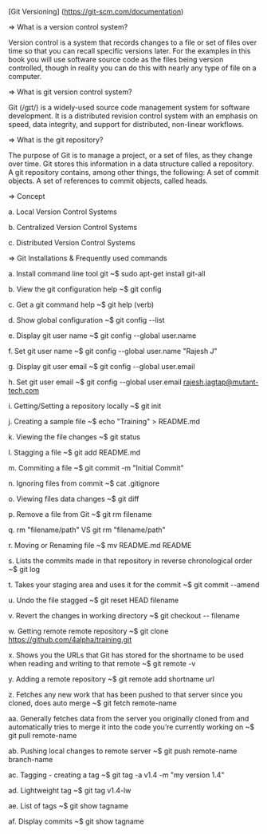 [Git Versioning] (https://git-scm.com/documentation)

=> What is a version control system?

Version control is a system that records changes to a file or set of files over time so that you can recall specific versions later. For the examples in this book you will use software source code as the files being version controlled, though in reality you can do this with nearly any type of file on a computer.

=> What is git version control system?

Git (/ɡɪt/) is a widely-used source code management system for software development. It is a distributed revision control system with an emphasis on speed, data integrity, and support for distributed, non-linear workflows.

=> What is the git repository?

The purpose of Git is to manage a project, or a set of files, as they change over time. Git stores this information in a data structure called a repository. A git repository contains, among other things, the following: A set of commit objects. A set of references to commit objects, called heads.

=> Concept

a. Local Version Control Systems

b. Centralized Version Control Systems

c. Distributed Version Control Systems

=> Git Installations & Frequently used commands

a. Install command line tool git ~$ sudo apt-get install git-all

b. View the git configuration help ~$ git config

c. Get a git command help ~$ git help (verb)

d. Show global configuration ~$ git config --list

e. Display git user name ~$ git config --global user.name 

f. Set git user name ~$ git config --global user.name "Rajesh J"

g. Display git user email ~$ git config --global user.email 

h. Set git user email ~$ git config --global user.email rajesh.jagtap@mutant-tech.com

i. Getting/Setting a repository locally ~$ git init

j. Creating a sample file ~$ echo "Training" > README.md 

k. Viewing the file changes ~$ git status

l. Stagging a file ~$ git add README.md

m. Commiting a file ~$ git commit -m "Initial Commit"

n. Ignoring files from commit ~$ cat .gitignore

o. Viewing files data changes ~$ git diff

p. Remove a file from Git ~$ git rm filename

q. rm "filename/path" VS git rm "filename/path" 

r. Moving or Renaming file ~$ mv README.md README

s. Lists the commits made in that repository in reverse chronological order ~$ git log

t. Takes your staging area and uses it for the commit ~$ git commit --amend

u. Undo the file stagged ~$ git reset HEAD filename

v. Revert the changes in working directory ~$ git checkout -- filename

w. Getting remote remote repository ~$ git clone https://github.com/4alpha/training.git

x. Shows you the URLs that Git has stored for the shortname to be used when reading and writing to that remote ~$ git remote -v

y. Adding a remote repository ~$ git remote add shortname url

z. Fetches any new work that has been pushed to that server since you cloned, does auto merge ~$ git fetch remote-name

aa. Generally fetches data from the server you originally cloned from and automatically tries to merge it into the code you’re currently working on  ~$ git pull remote-name

ab. Pushing local changes to remote server ~$ git push remote-name branch-name

ac. Tagging - creating a tag ~$ git tag -a v1.4 -m "my version 1.4"

ad. Lightweight tag ~$ git tag v1.4-lw

ae. List of tags ~$ git show tagname

af. Display commits ~$ git show tagname



